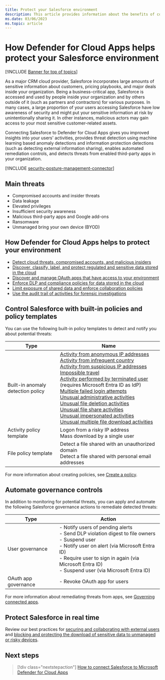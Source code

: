```yaml
---
title: Protect your Salesforce environment
description: This article provides information about the benefits of connecting your Salesforce app to Defender for Cloud Apps using the API connector for visibility and control over use.
ms.date: 03/06/2023
ms.topic: article
---
```


# How Defender for Cloud Apps helps protect your Salesforce environment

[!INCLUDE [Banner for top of topics](includes/banner.md)]

As a major CRM cloud provider, Salesforce incorporates large amounts of sensitive information about customers, pricing playbooks, and major deals inside your organization. Being a business-critical app, Salesforce is accessed and used by people inside your organization and by others outside of it (such as partners and contractors) for various purposes. In many cases, a large proportion of your users accessing Salesforce have low awareness of security and might put your sensitive information at risk by unintentionally sharing it. In other instances, malicious actors may gain access to your most sensitive customer-related assets.

Connecting Salesforce to Defender for Cloud Apps gives you improved insights into your users' activities, provides threat detection using machine learning based anomaly detections and information protection detections (such as detecting external information sharing), enables automated remediation controls, and detects threats from enabled third-party apps in your organization.

[!INCLUDE [security-posture-management-connector](includes/security-posture-management-connector.md)]

## Main threats

- Compromised accounts and insider threats
- Data leakage
- Elevated privileges
- Insufficient security awareness
- Malicious third-party apps and Google add-ons
- Ransomware
- Unmanaged bring your own device (BYOD)

## How Defender for Cloud Apps helps to protect your environment

- [Detect cloud threats, compromised accounts, and malicious insiders](best-practices.md#detect-cloud-threats-compromised-accounts-malicious-insiders-and-ransomware)
- [Discover, classify, label, and protect regulated and sensitive data stored in the cloud](best-practices.md#discover-classify-label-and-protect-regulated-and-sensitive-data-stored-in-the-cloud)
- [Discover and manage OAuth apps that have access to your environment](manage-app-permissions.md)
- [Enforce DLP and compliance policies for data stored in the cloud](best-practices.md#enforce-dlp-and-compliance-policies-for-data-stored-in-the-cloud)
- [Limit exposure of shared data and enforce collaboration policies](best-practices.md#limit-exposure-of-shared-data-and-enforce-collaboration-policies)
- [Use the audit trail of activities for forensic investigations](best-practices.md#use-the-audit-trail-of-activities-for-forensic-investigations)

## Control Salesforce with built-in policies and policy templates

You can use the following built-in policy templates to detect and notify you about potential threats:

| Type | Name |
| ---- | ---- |
| Built-in anomaly detection policy | [Activity from anonymous IP addresses](anomaly-detection-policy.md#activity-from-anonymous-ip-addresses)<br />[Activity from infrequent country](anomaly-detection-policy.md#activity-from-infrequent-country)<br />[Activity from suspicious IP addresses](anomaly-detection-policy.md#activity-from-suspicious-ip-addresses)<br />[Impossible travel](anomaly-detection-policy.md#impossible-travel)<br />[Activity performed by terminated user](anomaly-detection-policy.md#activity-performed-by-terminated-user) (requires Microsoft Entra ID as IdP)<br />[Multiple failed login attempts](anomaly-detection-policy.md#multiple-failed-login-attempts)<br />[Unusual administrative activities](anomaly-detection-policy.md#unusual-activities-by-user)<br />[Unusual file deletion activities](anomaly-detection-policy.md#unusual-activities-by-user)<br />[Unusual file share activities](anomaly-detection-policy.md#unusual-activities-by-user)<br />[Unusual impersonated activities](anomaly-detection-policy.md#unusual-activities-by-user)<br />[Unusual multiple file download activities](anomaly-detection-policy.md#unusual-activities-by-user) |
| Activity policy template | Logon from a risky IP address<br />Mass download by a single user|
| File policy template | Detect a file shared with an unauthorized domain<br />Detect a file shared with personal email addresses|

For more information about creating policies, see [Create a policy](control-cloud-apps-with-policies.md#create-a-policy).

## Automate governance controls

In addition to monitoring for potential threats, you can apply and automate the following Salesforce governance actions to remediate detected threats:

| Type | Action |
| ---- | ---- |
| User governance | - Notify users of pending alerts<br />- Send DLP violation digest to file owners<br />- Suspend user<br />- Notify user on alert (via Microsoft Entra ID)<br />- Require user to sign in again (via Microsoft Entra ID)<br />- Suspend user (via Microsoft Entra ID) |
| OAuth app governance | - Revoke OAuth app for users |

For more information about remediating threats from apps, see [Governing connected apps](governance-actions.md).

## Protect Salesforce in real time

Review our best practices for [securing and collaborating with external users](best-practices.md#secure-collaboration-with-external-users-by-enforcing-real-time-session-controls) and [blocking and protecting the download of sensitive data to unmanaged or risky devices](best-practices.md#block-and-protect-download-of-sensitive-data-to-unmanaged-or-risky-devices).

## Next steps

> [!div class="nextstepaction"]
> [How to connect Salesforce to Microsoft Defender for Cloud Apps](./connect-salesforce.md)

